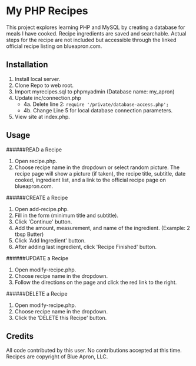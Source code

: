 # My PHP Recipes
This project explores learning PHP and MySQL by creating a database for meals I have cooked. 
Recipe ingredients are saved and searchable. Actual steps for the recipe are not included but accessible through the linked official recipe listing on blueapron.com.

## Installation
1. Install local server.
2. Clone Repo to web root.
3. Import myrecipes.sql to phpmyadmin
    (Database name: my_apron)
4. Update inc/connection.php
    * 4a. Delete line 2: ```require '/private/database-access.php';```
    * 4b. Change Line 5 for local database connection parameters.
5. View site at index.php.

## Usage
######READ a Recipe
1. Open recipe.php.
2. Choose recipe name in the dropdown or select random picture.
The recipe page will show a picture (if taken), the recipe title, subtitle, date cooked, ingredient list, and a link to the official recipe page on blueapron.com.

######CREATE a Recipe
1. Open add-recipe.php.
2. Fill in the form (minimum title and subtitle).
3. Click 'Continue' button.
4. Add the amount, measurement, and name of the ingredient.
(Example: 2 tbsp Butter)
5. Click 'Add Ingredient' button.
6. After adding last ingredient, click 'Recipe Finished' button.

######UPDATE a Recipe
1. Open modify-recipe.php.
2. Choose recipe name in the dropdown.
3. Follow the directions on the page and click the red link to the right.

######DELETE a Recipe
1. Open modify-recipe.php.
2. Choose recipe name in the dropdown.
3. Click the 'DELETE this Recipe' button.

## Credits
All code contributed by this user. No contributions accepted at this time. Recipes are copyright of Blue Apron, LLC.


